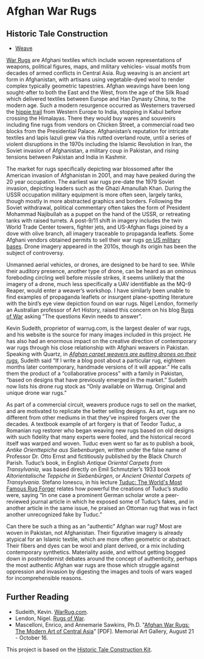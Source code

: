 # Afghan War Rugs
## Historic Tale Construction

- [Weave](http://conradconrad.github.io/warrugs)

[War Rugs](https://en.wikipedia.org/wiki/War_rugs) are Afghani textiles which include woven representations of weapons, political figures, maps, and military vehicles- visual motifs from decades of armed conflicts in Central Asia. Rug weaving is an ancient art form in Afghanistan, with artisans using vegetable-dyed wool to render complex typically geometric tapestries. Afghan weavings have been long sought-after to both the East and the West, from the age of the Silk Road which delivered textiles between Europe and Han Dynasty China, to the modern age. Such a modern resurgence occurred as Westerners traversed the [hippie trail](https://en.wikipedia.org/wiki/Hippie_trail) from Western Europe to India, stopping in Kabul before crossing the Himalayas. There they would buy wares and souvenirs including fine rugs from vendors on Chicken Street, a commercial road two blocks from the Presidential Palace. Afghanistan’s reputation for intricate textiles and lapis lazuli grew via this rutted overland route, until a series of violent disruptions in the 1970s including the Islamic Revolution in Iran, the Soviet invasion of Afghanistan, a military coup in Pakistan, and rising tensions between Pakistan and India in Kashmir.

The market for rugs specifically depicting war blossomed after the American invasion of Afghanistan in 2001, and may have peaked during the 20 year occupation. The earliest war rugs pre-date the 1979 Soviet invasion, depicting leaders such as the Ghazi Amanullah Khan. During the USSR occupation military equipment is more often seen, largely tanks, though mostly in more abstracted graphics and borders. Following the Soviet withdrawal, political commentary often takes the form of President Mohammad Najibullah as a puppet on the hand of the USSR, or retreating tanks with raised turrets. A post-9/11 shift in imagery includes the twin World Trade Center towers, fighter jets, and US-Afghan flags joined by a dove with olive branch, all imagery traceable to propaganda leaflets. Some Afghani vendors obtained permits to sell their war rugs [on US military bases](https://www.smithsonianmag.com/arts-culture/rug-of-war-19377583/). Drone imagery appeared in the 2010s, though its origin has been the subject of controversy. 

Unmanned aerial vehicles, or drones, are designed to be hard to see. While their auditory presence, another type of drone, can be heard as an ominous foreboding circling well before missile strikes, it seems unlikely that the imagery of a drone, much less specifically a UAV identifiable as the MQ-9 Reaper, would enter a weaver’s workshop. I have similarly been unable to find examples of propaganda leaflets or insurgent plane-spotting literature with the bird’s eye view depiction found on war rugs. Nigel Lendon, formerly an Australian professor of Art History, raised this concern on his blog [Rugs of War](https://rugsofwar.wordpress.com/2015/02/26/the-questions-kevin-needs-to-answer/) asking "The questions Kevin needs to answer".

Kevin Sudeith, proprietor of warrug.com, is the largest dealer of war rugs, and his website is the source for many images included in this project. He has also had an enormous impact on the creative direction of contemporary war rugs through his close relationship with Afghani weavers in Pakistan. Speaking with Quartz, in [*Afghan carpet weavers are putting drones on their rugs*](
https://qz.com/333733/afghan-carpet-weavers-are-putting-drones-on-their-rugs), Sudeith said “If I write a blog post about a particular rug, eighteen months later contemporary, handmade versions of it will appear.” He calls them the product of a “collaborative process” with a family in Pakistan, “based on designs that have previously emerged in the market.” Sudeith now lists his drone rug stock as “Only available on Warrug. Original and unique drone war rugs.”

As part of a commercial circuit, weavers produce rugs to sell on the market, and are motivated to replicate the better selling designs. As art, rugs are no different from other mediums in that they’ve inspired forgers over the decades. A textbook example of art forgery is that of Teodor Tuduc, a Romanian rug restorer who began weaving new rugs based on old designs with such fidelity that many experts were fooled, and the historical record itself was warped and woven. Tuduc even went so far as to publish a book, *Antike Orienttepiche aus Siebenburgen*, written under the false name of Professor Dr. Otto Ernst and fictitiously published by the Black Church Parish. Tuduc’s book, in English *Antique Oriental Carpets from Transylvania*, was based directly on Emil Schmutzler’s 1933 book *Altorientalische Teppiche in Siebenbürgen*, or *Ancient Oriental Carpets of Transylvania*. Stefano Ionescu, in his lecture [Tuduc: The World's Most Famous Rug Forger](https://www.youtube.com/watch?v=8pfPWVPsJfY) relates how powerful the creations of Tuduc’s studio were, saying “In one case a prominent German scholar wrote a peer-reviewed journal article in which he exposed some of Tuduc’s fakes, and in another article in the same issue, he praised an Ottoman rug that was in fact another unrecognized fake by Tuduc.” 

Can there be such a thing as an “authentic” Afghan war rug? Most are woven in Pakistan, not Afghanistan. Their figurative imagery is already atypical for an Islamic textile, which are more often geometric or abstract. Their fibers and dyes can be wool and plant derived, or a mix including contemporary synthetics. Materiality aside, and without getting bogged down in postmodernist debates around the concept of authenticity, perhaps the most authentic Afghan war rugs are those which struggle against oppression and invasion by digesting the images and tools of wars waged for incomprehensible reasons.

## Further Reading
- Sudeith, Kevin. [WarRug.com](https://www.warrug.com).
- Lendon, Nigel. [Rugs of War](https://rugsofwar.wordpress.com).
- Mascelloni, Enrico, and Annemarie Sawkins, Ph.D. "[Afghan War Rugs: The Modern Art of Central Asia](https://mag.rochester.edu/wp-content/uploads/2016/01/Afghan-War-Rugs_Brochure_2016.pdf)" [PDF]. Memorial Art Gallery, August 21 - October 16.

This project is based on the [Historic Tale Construction Kit](https://github.com/htck/bayeux).
